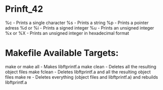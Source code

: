 # Prinft_42
%c - Prints a single character
%s - Prints a string
%p - Prints a pointer adress
%d or %i - Prints a signed integer
%u - Prints an unsigned integer
%x or %X - Prints an unsigned integer in hexadecimal format

# Makefile Available Targets:
make or make all - Makes libftprintf.a
make clean - Deletes all the resulting object files
make fclean - Deletes libftprintf.a and all the resulting object files
make re - Deletes everything (object files and libftprintf.a) and rebuilds libftprintf.a
